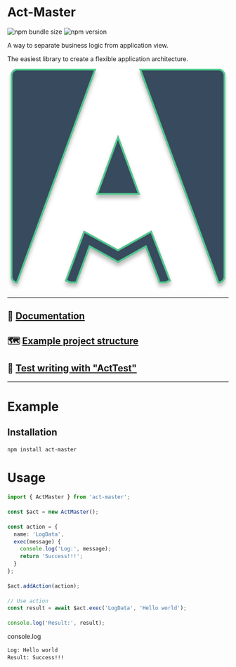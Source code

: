 # Act-Master

![npm bundle size](https://img.shields.io/bundlephobia/minzip/act-master)
![npm version](https://img.shields.io/npm/v/act-master)

A way to separate business logic from application view.

The easiest library to create a flexible application architecture.

<div align="center">
  <img  src="https://raw.githubusercontent.com/avil13/vue-act-master/master/assets/act-master-logo.svg" alt="vue-act-master">
</div>

---
## 📗 [Documentation](https://avil13.github.io/vue-act-master/)


## 🗺 [Example project structure](https://github.com/avil13/vue-act-master/blob/master/packages/example/README.md)

## 🧪 [Test writing with "ActTest"](https://github.com/avil13/vue-act-master/blob/master/packages/act-master/src/test-utils/README.md)

---

# Example

## Installation

```bash
npm install act-master
```

# Usage

```ts
import { ActMaster } from 'act-master';

const $act = new ActMaster();

const action = {
  name: 'LogData',
  exec(message) {
    console.log('Log:', message);
    return 'Success!!!';
  }
};

$act.addAction(action);

// Use action
const result = await $act.exec('LogData', 'Hello world');

console.log('Result:', result);
```
console.log
```bash
Log: Hello world
Result: Success!!!
```
